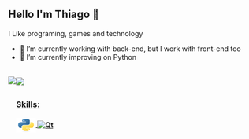 ## Hello I'm Thiago  👋

I Like programing, games and technology

- 🔭 I’m currently working with back-end, but I work with front-end too
- 🌱 I’m currently improving on Python

<div style="display: inline_block"><br>
  <a href="https://github.com/Thiaguim87" a>
  <img align='left' height="180em" src="https://github-readme-stats.vercel.app/api?username=thiaguim87&show_icons=true&theme=dark&include_all_commits=true&count_private=true"/>
  <img align='center' height="180em" src="https://media.giphy.com/media/KAq5w47R9rmTuvWOWa/source.gif?cid=ecf05e47nkr4b9sal3dvqpenx8ndz9jhxvf56o92ezsd58s3&rid=source.gif&ct=g"/>   
</div>

##
### <b>Skills:<b>

 

<div style="display: inline_block">
  
  <img align='center' alt="Thiaguim-Python" height="30" width="40" src="https://raw.githubusercontent.com/devicons/devicon/master/icons/python/python-original.svg">
  <img align='center' alt="Qt" height="30" width="40" src="https://cdn.jsdelivr.net/gh/devicons/devicon/icons/qt/qt-original.svg" />
  
</div>

##
  
